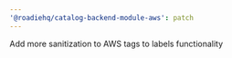 ```yaml
---
'@roadiehq/catalog-backend-module-aws': patch
---
```


Add more sanitization to AWS tags to labels functionality
